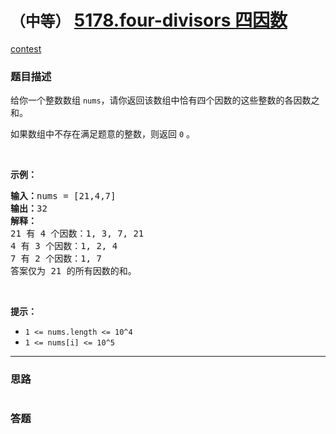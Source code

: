 # `（中等）` [5178.four-divisors 四因数](https://leetcode-cn.com/problems/four-divisors/)

[contest](https://leetcode-cn.com/contest/weekly-contest-181/problems/four-divisors/)

### 题目描述
<p>给你一个整数数组 <code>nums</code>，请你返回该数组中恰有四个因数的这些整数的各因数之和。</p>

<p>如果数组中不存在满足题意的整数，则返回 <code>0</code> 。</p>

<p>&nbsp;</p>

<p><strong>示例：</strong></p>

<pre><strong>输入：</strong>nums = [21,4,7]
<strong>输出：</strong>32
<strong>解释：</strong>
21 有 4 个因数：1, 3, 7, 21
4 有 3 个因数：1, 2, 4
7 有 2 个因数：1, 7
答案仅为 21 的所有因数的和。
</pre>

<p>&nbsp;</p>

<p><strong>提示：</strong></p>

<ul>
	<li><code>1 &lt;= nums.length &lt;= 10^4</code></li>
	<li><code>1 &lt;= nums[i] &lt;= 10^5</code></li>
</ul>

            

---
### 思路
```
```



### 答题
``` C++

```





